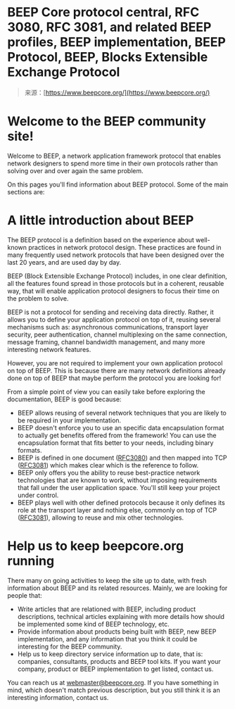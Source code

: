 <!--yml
category: 未分类
date: 2024-05-27 14:51:27
-->

# BEEP Core protocol central, RFC 3080, RFC 3081, and related BEEP profiles, BEEP implementation, BEEP Protocol, BEEP, Blocks Extensible Exchange Protocol

> 来源：[https://www.beepcore.org/](https://www.beepcore.org/)

# Welcome to the BEEP community site!

Welcome to BEEP, a network application framework protocol that enables network designers to spend more time in their own protocols rather than solving over and over again the same problem.

On this pages you'll find information about BEEP protocol. Some of the main sections are:

# A little introduction about BEEP

The BEEP protocol is a definition based on the experience about well-known practices in network protocol design. These practices are found in many frequently used network protocols that have been designed over the last 20 years, and are used day by day.

BEEP (Block Extensible Exchange Protocol) includes, in one clear definition, all the features found spread in those protocols but in a coherent, reusable way, that will enable application protocol designers to focus their time on the problem to solve.

BEEP is not a protocol for sending and receiving data directly. Rather, it allows you to define your application protocol on top of it, reusing several mechanisms such as: asynchronous communications, transport layer security, peer authentication, channel multiplexing on the same connection, message framing, channel bandwidth management, and many more interesting network features.

However, you are not required to implement your own application protocol on top of BEEP. This is because there are many network definitions already done on top of BEEP that maybe perform the protocol you are looking for!

From a simple point of view you can easily take before exploring the documentation, BEEP is good because:

*   BEEP allows reusing of several network techniques that you are likely to be required in your implementation.
*   BEEP doesn't enforce you to use an specific data encapsulation format to actually get benefits offered from the framework! You can use the encapsulation format that fits better to your needs, including binary formats.
*   BEEP is defined in one document ([RFC3080](http://www.rfc-editor.org/rfc/rfc3080.txt)) and then mapped into TCP ([RFC3081](http://www.rfc-editor.org/rfc/rfc3081.txt)) which makes clear which is the reference to follow.
*   BEEP only offers you the ability to reuse best-practice network technologies that are known to work, without imposing requirements that fall under the user application space. You'll still keep your project under control.
*   BEEP plays well with other defined protocols because it only defines its role at the transport layer and nothing else, commonly on top of TCP ([RFC3081](http://www.rfc-editor.org/rfc/rfc3081.txt)), allowing to reuse and mix other technologies.

# Help us to keep beepcore.org running

There many on going activities to keep the site up to date, with fresh information about BEEP and its related resources. Mainly, we are looking for people that:

*   Write articles that are relationed with BEEP, including product descriptions, technical articles explaining with more details how should be implemented some kind of BEEP technology, etc.
*   Provide information about products being built with BEEP, new BEEP implementation, and any information that you think it could be interesting for the BEEP community.
*   Help us to keep directory service information up to date, that is: companies, consultants, products and BEEP tool kits.
    If you want your company, product or BEEP implementation to get listed, contact us.

You can reach us at [webmaster@beepcore.org](mailto:webmaster@beepcore.org). If you have something in mind, which doesn't match previous description, but you still think it is an interesting information, contact us.